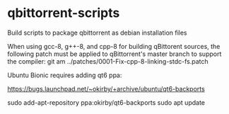 # qbittorrent-scripts
Build scripts to package qbittorrent as debian installation files

When using gcc-8, g++-8, and cpp-8 for building qBittorent sources, the following
patch must be applied to qBittorrent's master branch to support the compiler:
git am ../patches/0001-Fix-cpp-8-linking-stdc-fs.patch

Ubuntu Bionic requires adding qt6 ppa:

https://bugs.launchpad.net/~okirby/+archive/ubuntu/qt6-backports

sudo add-apt-repository ppa:okirby/qt6-backports
sudo apt update
